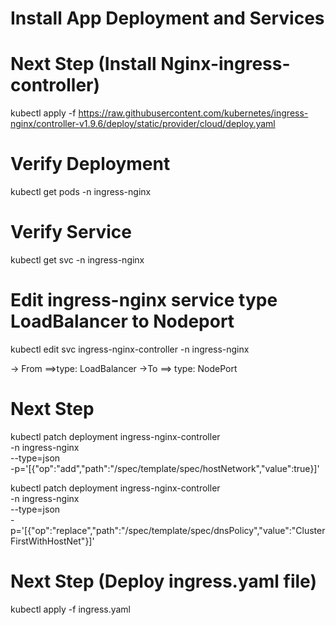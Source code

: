 # Install App Deployment and Services
# Next Step (Install Nginx-ingress-controller)
 kubectl apply -f https://raw.githubusercontent.com/kubernetes/ingress-nginx/controller-v1.9.6/deploy/static/provider/cloud/deploy.yaml
# Verify Deployment
kubectl get pods -n ingress-nginx
# Verify Service
kubectl get svc -n ingress-nginx
# Edit ingress-nginx service type LoadBalancer to Nodeport
kubectl edit svc ingress-nginx-controller -n ingress-nginx

-> From
 ==>type: LoadBalancer
 ->To
 ==> type: NodePort
# Next Step 
kubectl patch deployment ingress-nginx-controller \
  -n ingress-nginx \
  --type=json \
  -p='[{"op":"add","path":"/spec/template/spec/hostNetwork","value":true}]'

kubectl patch deployment ingress-nginx-controller \
  -n ingress-nginx \
  --type=json \
  -p='[{"op":"replace","path":"/spec/template/spec/dnsPolicy","value":"ClusterFirstWithHostNet"}]'

  # Next Step (Deploy ingress.yaml file)
  kubectl apply -f ingress.yaml

  
